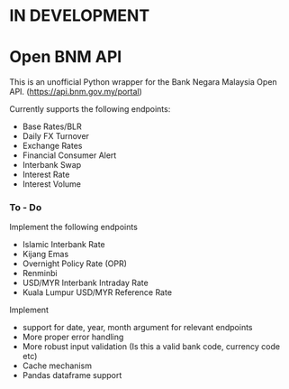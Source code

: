 # IN DEVELOPMENT
# Open BNM API

This is an unofficial Python wrapper for the Bank Negara Malaysia Open API. (https://api.bnm.gov.my/portal)

Currently supports the following endpoints:
- Base Rates/BLR
- Daily FX Turnover
- Exchange Rates
- Financial Consumer Alert
- Interbank Swap
- Interest Rate
- Interest Volume

### To - Do

Implement the following endpoints
- Islamic Interbank Rate
- Kijang Emas
- Overnight Policy Rate (OPR)
- Renminbi
- USD/MYR Interbank Intraday Rate
- Kuala Lumpur USD/MYR Reference Rate

Implement 
- support for date, year, month argument for relevant endpoints
- More proper error handling
- More robust input validation (Is this a valid bank code, currency code etc)
- Cache mechanism 
- Pandas dataframe support


